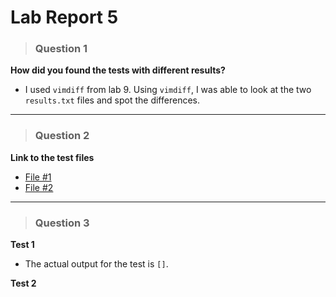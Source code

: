 # Lab Report 5

> ### Question 1
**How did you found the tests with different results?**
* I used `vimdiff` from lab 9. Using `vimdiff`, I was able to look at the two `results.txt` files and spot the differences. 


---

> ### Question 2
**Link to the test files**
* [File #1](https://github.com/nidhidhamnani/markdown-parser/blob/main/test-files/577.md?plain=1)
* [File #2](https://github.com/nidhidhamnani/markdown-parser/blob/main/test-files/489.md?plain=1)

---

> ### Question 3
**Test 1**
* The actual output for the test is `[]`. 

**Test 2**
  
